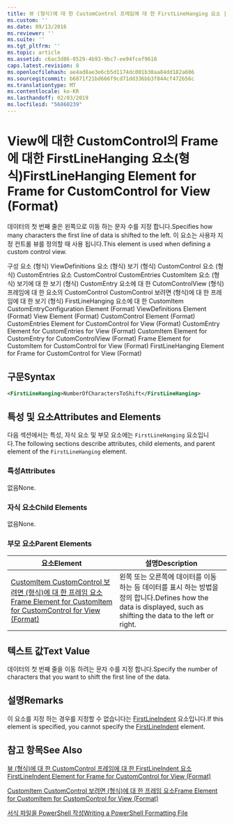 ```yaml
---
title: 뷰 (형식)에 대 한 CustomControl 프레임에 대 한 FirstLineHanging 요소 | Microsoft Docs
ms.custom: ''
ms.date: 09/13/2016
ms.reviewer: ''
ms.suite: ''
ms.tgt_pltfrm: ''
ms.topic: article
ms.assetid: c6ac3d86-0529-4b93-9bc7-ee94fcef9618
caps.latest.revision: 8
ms.openlocfilehash: ae4ad8ae3e6cb5d1174dc001b30aa84dd182a606
ms.sourcegitcommit: b6871f21bd666f9cd71dd336bb3f844cf472b56c
ms.translationtype: MT
ms.contentlocale: ko-KR
ms.lasthandoff: 02/03/2019
ms.locfileid: "56860239"
---
```

# <a name="firstlinehanging-element-for-frame-for-customcontrol-for-view-format"></a><span data-ttu-id="dce9f-102">View에 대한 CustomControl의 Frame에 대한 FirstLineHanging 요소(형식)</span><span class="sxs-lookup"><span data-stu-id="dce9f-102">FirstLineHanging Element for Frame for CustomControl for View (Format)</span></span>

<span data-ttu-id="dce9f-103">데이터의 첫 번째 줄은 왼쪽으로 이동 하는 문자 수를 지정 합니다.</span><span class="sxs-lookup"><span data-stu-id="dce9f-103">Specifies how many characters the first line of data is shifted to the left.</span></span> <span data-ttu-id="dce9f-104">이 요소는 사용자 지정 컨트롤 뷰를 정의할 때 사용 됩니다.</span><span class="sxs-lookup"><span data-stu-id="dce9f-104">This element is used when defining a custom control view.</span></span>

<span data-ttu-id="dce9f-105">구성 요소 (형식) ViewDefinitions 요소 (형식) 보기 (형식) CustomControl 요소 (형식) CustomEntries 요소 CustomControl CustomEntries CustomItem 요소 (형식) 보기에 대 한 보기 (형식) CustomEntry 요소에 대 한 CutomControlView (형식) 프레임에 대 한 요소의 CustomControl CustomControl 보려면 (형식)에 대 한 프레임에 대 한 보기 (형식) FirstLineHanging 요소에 대 한 CustomItem CustomEntry</span><span class="sxs-lookup"><span data-stu-id="dce9f-105">Configuration Element (Format) ViewDefinitions Element (Format) View Element (Format) CustomControl Element (Format) CustomEntries Element for CustomControl for View (Format) CustomEntry Element for CustomEntries for View (Format) CustomItem Element for CustomEntry for CutomControlView (Format) Frame Element for CustomItem for CustomControl for View (Format) FirstLineHanging Element for Frame for CustomControl for View (Format)</span></span>

## <a name="syntax"></a><span data-ttu-id="dce9f-106">구문</span><span class="sxs-lookup"><span data-stu-id="dce9f-106">Syntax</span></span>

```xml
<FirstLineHanging>NumberOfCharactersToShift</FirstLineHanging>
```

## <a name="attributes-and-elements"></a><span data-ttu-id="dce9f-107">특성 및 요소</span><span class="sxs-lookup"><span data-stu-id="dce9f-107">Attributes and Elements</span></span>

<span data-ttu-id="dce9f-108">다음 섹션에서는 특성, 자식 요소 및 부모 요소에는 `FirstLineHanging` 요소입니다.</span><span class="sxs-lookup"><span data-stu-id="dce9f-108">The following sections describe attributes, child elements, and parent element of the `FirstLineHanging` element.</span></span>

### <a name="attributes"></a><span data-ttu-id="dce9f-109">특성</span><span class="sxs-lookup"><span data-stu-id="dce9f-109">Attributes</span></span>

<span data-ttu-id="dce9f-110">없음</span><span class="sxs-lookup"><span data-stu-id="dce9f-110">None.</span></span>

### <a name="child-elements"></a><span data-ttu-id="dce9f-111">자식 요소</span><span class="sxs-lookup"><span data-stu-id="dce9f-111">Child Elements</span></span>

<span data-ttu-id="dce9f-112">없음</span><span class="sxs-lookup"><span data-stu-id="dce9f-112">None.</span></span>

### <a name="parent-elements"></a><span data-ttu-id="dce9f-113">부모 요소</span><span class="sxs-lookup"><span data-stu-id="dce9f-113">Parent Elements</span></span>

|<span data-ttu-id="dce9f-114">요소</span><span class="sxs-lookup"><span data-stu-id="dce9f-114">Element</span></span>|<span data-ttu-id="dce9f-115">설명</span><span class="sxs-lookup"><span data-stu-id="dce9f-115">Description</span></span>|
|-------------|-----------------|
|[<span data-ttu-id="dce9f-116">CustomItem CustomControl 보려면 (형식)에 대 한 프레임 요소</span><span class="sxs-lookup"><span data-stu-id="dce9f-116">Frame Element for CustomItem for CustomControl for View (Format)</span></span>](./frame-element-for-customitem-for-customcontrol-for-view-format.md)|<span data-ttu-id="dce9f-117">왼쪽 또는 오른쪽에 데이터를 이동 하는 등 데이터를 표시 하는 방법을 정의 합니다.</span><span class="sxs-lookup"><span data-stu-id="dce9f-117">Defines how the data is displayed, such as shifting the data to the left or right.</span></span>|

## <a name="text-value"></a><span data-ttu-id="dce9f-118">텍스트 값</span><span class="sxs-lookup"><span data-stu-id="dce9f-118">Text Value</span></span>

<span data-ttu-id="dce9f-119">데이터의 첫 번째 줄을 이동 하려는 문자 수를 지정 합니다.</span><span class="sxs-lookup"><span data-stu-id="dce9f-119">Specify the number of characters that you want to shift the first line of the data.</span></span>

## <a name="remarks"></a><span data-ttu-id="dce9f-120">설명</span><span class="sxs-lookup"><span data-stu-id="dce9f-120">Remarks</span></span>

<span data-ttu-id="dce9f-121">이 요소를 지정 하는 경우를 지정할 수 없습니다는 [FirstLineIndent](./firstlineindent-element-for-frame-for-customcontrol-for-view-format.md) 요소입니다.</span><span class="sxs-lookup"><span data-stu-id="dce9f-121">If this element is specified, you cannot specify the [FirstLineIndent](./firstlineindent-element-for-frame-for-customcontrol-for-view-format.md) element.</span></span>

## <a name="see-also"></a><span data-ttu-id="dce9f-122">참고 항목</span><span class="sxs-lookup"><span data-stu-id="dce9f-122">See Also</span></span>

[<span data-ttu-id="dce9f-123">뷰 (형식)에 대 한 CustomControl 프레임에 대 한 FirstLineIndent 요소</span><span class="sxs-lookup"><span data-stu-id="dce9f-123">FirstLineIndent Element for Frame for CustomControl for View (Format)</span></span>](./firstlineindent-element-for-frame-for-customcontrol-for-view-format.md)

[<span data-ttu-id="dce9f-124">CustomItem CustomControl 보려면 (형식)에 대 한 프레임 요소</span><span class="sxs-lookup"><span data-stu-id="dce9f-124">Frame Element for CustomItem for CustomControl for View (Format)</span></span>](./frame-element-for-customitem-for-customcontrol-for-view-format.md)

[<span data-ttu-id="dce9f-125">서식 파일을 PowerShell 작성</span><span class="sxs-lookup"><span data-stu-id="dce9f-125">Writing a PowerShell Formatting File</span></span>](./writing-a-powershell-formatting-file.md)

